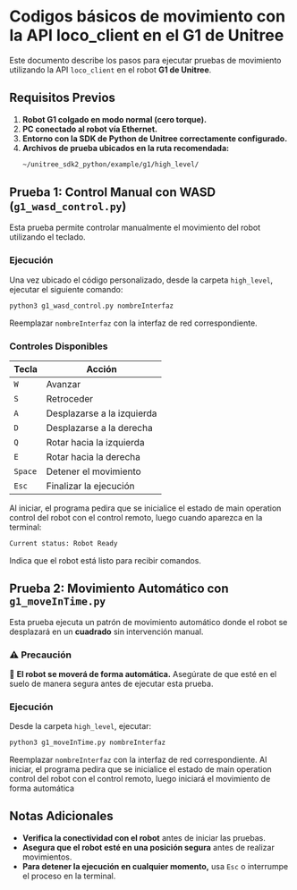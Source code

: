 # **Codigos básicos de movimiento con la API loco\_client en el G1 de Unitree**

Este documento describe los pasos para ejecutar pruebas de movimiento utilizando la API `loco_client` en el robot **G1 de Unitree**.

## **Requisitos Previos**

1. **Robot G1 colgado en modo normal (cero torque).**
2. **PC conectado al robot vía Ethernet.**
3. **Entorno con la SDK de Python de Unitree correctamente configurado.**
4. **Archivos de prueba ubicados en la ruta recomendada:**
   ```bash
   ~/unitree_sdk2_python/example/g1/high_level/
   ```

## **Prueba 1: Control Manual con WASD (`g1_wasd_control.py`)**

Esta prueba permite controlar manualmente el movimiento del robot utilizando el teclado.

### **Ejecución**

Una vez ubicado el código personalizado, desde la carpeta `high_level`, ejecutar el siguiente comando:

```bash
python3 g1_wasd_control.py nombreInterfaz
```

Reemplazar `nombreInterfaz` con la interfaz de red correspondiente.

### **Controles Disponibles**

| Tecla   | Acción                    |
| ------- | -------------------------- |
| `W`     | Avanzar                    |
| `S`     | Retroceder                 |
| `A`     | Desplazarse a la izquierda |
| `D`     | Desplazarse a la derecha   |
| `Q`     | Rotar hacia la izquierda   |
| `E`     | Rotar hacia la derecha     |
| `Space` | Detener el movimiento      |
| `Esc`   | Finalizar la ejecución    |

Al iniciar, el programa pedira que se inicialice el estado de main operation control del robot con el control remoto, luego cuando aparezca en la terminal:

```bash
Current status: Robot Ready
```

Indica que el robot está listo para recibir comandos.

## **Prueba 2: Movimiento Automático con `g1_moveInTime.py`**

Esta prueba ejecuta un patrón de movimiento automático donde el robot se desplazará en un **cuadrado** sin intervención manual.

### ⚠️ **Precaución**

🔴 **El robot se moverá de forma automática.** Asegúrate de que esté en el suelo de manera segura antes de ejecutar esta prueba.

### **Ejecución**

Desde la carpeta `high_level`, ejecutar:

```bash
python3 g1_moveInTime.py nombreInterfaz
```

Reemplazar `nombreInterfaz` con la interfaz de red correspondiente. Al iniciar, el programa pedira que se inicialice el estado de main operation control del robot con el control remoto, luego iniciará el movimiento de forma automática

## **Notas Adicionales**

* **Verifica la conectividad con el robot** antes de iniciar las pruebas.
* **Asegura que el robot esté en una posición segura** antes de realizar movimientos.
* **Para detener la ejecución en cualquier momento,** usa `Esc` o interrumpe el proceso en la terminal.

